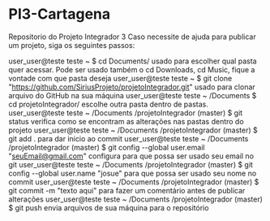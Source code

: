 # PI3-Cartagena
Repositorio do Projeto Integrador 3
Caso necessite de ajuda para publicar um projeto, siga os seguintes passos:

user_user@teste teste ~
$ cd Documents/ usado para escolher qual pasta quer acessar. Pode ser usado também o cd
Downloads, cd Music, fique a vontade com que pasta deseja
user_user@teste teste ~
$ git clone "https://github.com/SiriusProjeto/projetoIntegrador.git"
usado para clonar arquivo do GitHub na sua máquina
user_user@teste teste ~ /Documents
$ cd projetoIntegrador/ escolhe outra pasta dentro de pastas.
user_user@teste teste ~ /Documents /projetoIntegrador (master)
$ git status verifica como se encontram as alterações nas pastas
dentro do projeto
user_user@teste teste ~ /Documents /projetoIntegrador (master)
$ git add . para dar inicio ao commit
user_user@teste teste ~ /Documents /projetoIntegrador (master)
$ git config --global user.email "seuEmail@gmail.com" configura para
que possa ser usado seu email no git
user_user@teste teste ~ /Documents /projetoIntegrador (master)
$ git config --global user.name "josue" para que possa ser usado seu
nome no commit
user_user@teste teste ~ /Documents /projetoIntegrador (master)
$ git commit -m "texto aqui" para fazer um comentário antes de
publicar alterações
user_user@teste teste ~ /Documents /projetoIntegrador (master)
$ git push envia arquivos de sua máquina para o repositório
